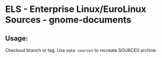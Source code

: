 # ELS - Enterprise Linux/EuroLinux Sources - gnome-documents
 
## Usage:
  Checkout branch or tag. Use `make sources` to recreate  SOURCE0 archive.
